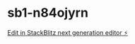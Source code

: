 # sb1-n84ojyrn

[Edit in StackBlitz next generation editor ⚡️](https://stackblitz.com/~/github.com/jethinthomas-ctrl/sb1-n84ojyrn)